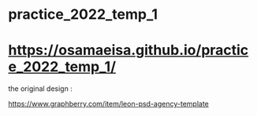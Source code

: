 # practice_2022_temp_1

# https://osamaeisa.github.io/practice_2022_temp_1/

the original design : 

https://www.graphberry.com/item/leon-psd-agency-template
